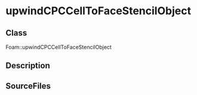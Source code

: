 # upwindCPCCellToFaceStencilObject 
## Class
Foam::upwindCPCCellToFaceStencilObject

## Description

## SourceFiles

